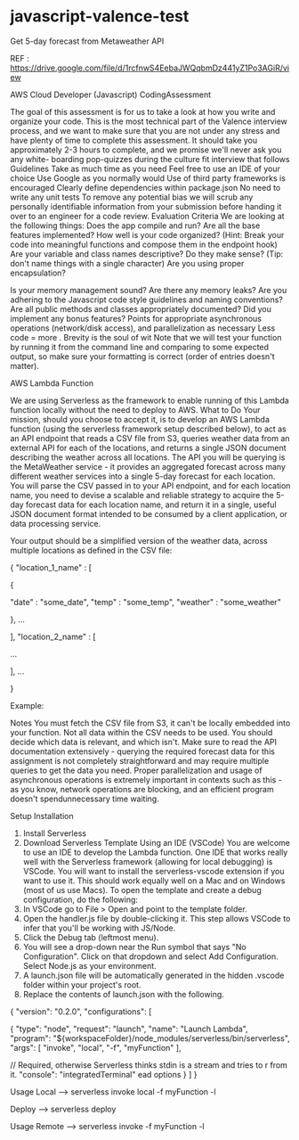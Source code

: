 # javascript-valence-test
Get 5-day forecast from Metaweather API

REF : https://drive.google.com/file/d/1rcfnwS4EebaJWQqbmDz441yZ1Po3AGiR/view


AWS Cloud Developer (Javascript) CodingAssessment
  
The goal of this assessment is for us to take a look at how you write and organize your code. 
This is the most technical part of the Valence interview process, and we want to make sure that you are not under any stress and have plenty of time to complete this assessment.
It should take you approximately 2-3 hours to complete, and we promise we'll never ask you any white- boarding pop-quizzes during the culture fit interview that follows
Guidelines
Take as much time as you need
Feel free to use an IDE of your choice
Use Google as you normally would
Use of third party frameworks is encouraged
Clearly define dependencies within package.json No need to write any unit tests
To remove any potential bias we will scrub any personally identifiable information from your submission before handing it over to an engineer for a code review.
Evaluation Criteria
We are looking at the following things:
Does the app compile and run? Are all the base features implemented?
How well is your code organized? (Hint: Break your code into meaningful functions and compose them in the endpoint hook)
Are your variable and class names descriptive? Do they make sense? (Tip: don't name things with a single character)
Are you using proper encapsulation?
  
Is your memory management sound? Are there any memory leaks?
Are you adhering to the Javascript code style guidelines and naming conventions?
Are all public methods and classes appropriately documented?
Did you implement any bonus features? Points for appropriate asynchronous operations (network/disk access), and parallelization as necessary
Less code = more . Brevity is the soul of wit
Note that we will test your function by running it from the command line and comparing to some expected output, so make sure your formatting is correct (order of entries doesn't matter).


AWS Lambda Function

We are using Serverless as the framework to enable running of this Lambda function locally without the need to deploy to AWS.
What to Do
Your mission, should you choose to accept it, is to develop an AWS Lambda function (using the serverless framework setup described below), to act as an API endpoint that reads a CSV file from S3, queries weather data from an external API for each of the locations, and returns a single JSON document describing the weather across all locations.
The API you will be querying is the MetaWeather service - it provides an aggregated forecast across many different weather services into a single 5-day forecast for each location. You will parse the CSV passed in to your API endpoint, and for each location name, you need to devise a scalable and reliable strategy to acquire the 5-day forecast data for each location name, and return it in a single, useful JSON document format intended to be consumed by a client application, or data processing service.

Your output should be a simplified version of the weather data, across multiple locations as defined in the CSV file:
      
{
"location_1_name" : [

{

"date" : "some_date", "temp" : "some_temp", "weather" : "some_weather"

}, ...

],
"location_2_name" : [

...

], ...

}



Example:


Notes
You must fetch the CSV file from S3, it can't be locally embedded into your function.
Not all data within the CSV needs to be used. You should decide which data is relevant, and which isn't. 
Make sure to read the API documentation extensively - querying the required forecast data for this assignment is not completely straightforward and may require multiple queries to get the data you need. Proper parallelization and usage of asynchronous operations is extremely important in contexts such as this - as you know, network operations are blocking, and an efficient program doesn't spendunnecessary time waiting.


Setup Installation
1. Install Serverless
2. Download Serverless Template
Using an IDE (VSCode)
You are welcome to use an IDE to develop the Lambda function. One IDE that works really well with the Serverless framework (allowing for local debugging) is VSCode. You will want to install the serverless-vscode extension if you want to use it. This should work equally well on a Mac and on Windows (most of us use Macs).
To open the template and create a debug configuration, do the following:
1. In VSCode go to File > Open and point to the template folder.
2. Open the handler.js file by double-clicking it. This step allows VSCode to infer that you'll be working
with JS/Node.
3. Click the Debug tab (leftmost menu).
4. You will see a drop-down near the Run symbol that says "No Configuration". Click on that dropdown and
select Add Configuration. Select Node.js as your environment.
5. A launch.json file will be automatically generated in the hidden .vscode folder within your
project's root.
6. Replace the contents of launch.json with the following.
        
  {
"version": "0.2.0", "configurations": [

{
"type": "node",
"request": "launch",
"name": "Launch Lambda",
"program": "${workspaceFolder}/node_modules/serverless/bin/serverless", "args": [
"invoke", "local", "-f", "myFunction"
],


// Required, otherwise Serverless thinks stdin is a stream and tries to r from it.
"console": "integratedTerminal"
ead options
} ]
}


Usage Local -->  serverless invoke local -f myFunction -l

Deploy  --> serverless deploy

Usage Remote  --> serverless invoke -f myFunction -l
  
